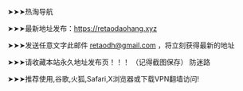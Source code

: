 ➤➤➤热淘导航

➤➤➤最新地址发布：https://retaodaohang.xyz

➤➤➤发送任意文字此邮件 retaodh@gmail.com ，将立刻获得最新的地址

➤➤➤请收藏本站永久地址发布页！！！ （记得截图保存） 防迷路

➤➤➤推荐使用,谷歌,火狐,Safari,X浏览器或下载VPN翻墙访问! 
